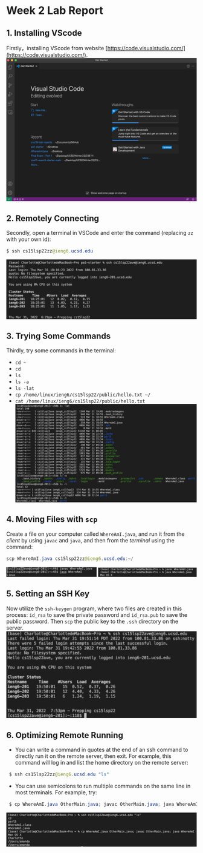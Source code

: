 # Week 2 Lab Report

## 1. Installing VScode
Firstly，installing VScode from website [https://code.visualstudio.com/](https://code.visualstudio.com/). 
![Image](ScreenShot2.png)

## 2. Remotely Connecting
Secondly, open a terminal in VSCode and enter the command (replacing `zz` with your own id): 
``` java
$ ssh cs15lsp22zz@ieng6.ucsd.edu
```
![Image](ScreenShot3.png)

## 3. Trying Some Commands
Thirdly, try some commands in the terminal: 
* `cd ~`
* `cd`
* `ls`
* `ls -a`
* `ls -lat`
* `cp /home/linux/ieng6/cs15lsp22/public/hello.txt ~/`
* `cat /home/linux/ieng6/cs15lsp22/public/hello.txt`
![Image](ScreenShot4.png)

## 4. Moving Files with `scp`
Create a file on your computer called `WhereAmI.java`, and run it from the _client_ by using `javac` and `java`, and then from the _terminal_ using the command:
```java
scp WhereAmI.java cs15lsp22zz@ieng6.ucsd.edu:~/
```
![Image](ScreenShot5.png)

## 5. Setting an SSH Key
Now utilize the `ssh-keygen` program, where two files are created in this process: `id_rsa` to save the private password and `id_rsa.pub` to save the public password. Then `scp` the public key to the `.ssh` directory on the server.
![Image](ScreenShot6.png)

## 6. Optimizing Remote Running
* You can write a command in quotes at the end of an ssh command to directly run it on the remote server, then exit. For example, this command will log in and list the home directory on the remote server:
```java
 $ ssh cs15lsp22zz@ieng6.ucsd.edu "ls"
```
* You can use semicolons to run multiple commands on the same line in most terminals. For example, try:
```java
 $ cp WhereAmI.java OtherMain.java; javac OtherMain.java; java WhereAmI
```
![Image](ScreenShot7.png)
